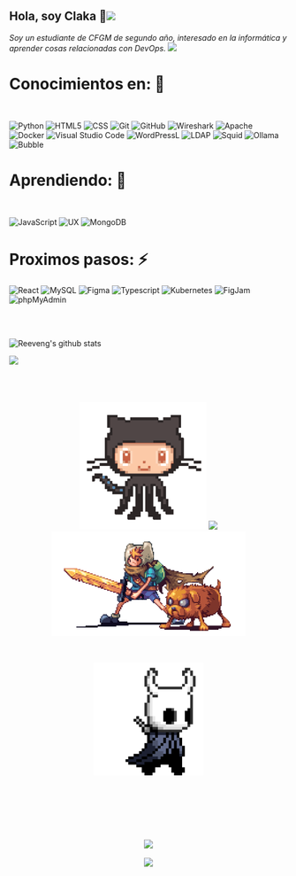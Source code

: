 
## Hola, soy Claka 👋<img src="https://media.giphy.com/media/mGcNjsfWAjY5AEZNw6/giphy.gif" width="50">

*Soy un estudiante de CFGM de segundo año, interesado en la informática y aprender cosas relacionadas con DevOps.*
<img src="https://media.giphy.com/media/WUlplcMpOCEmTGBtBW/giphy.gif" width="30">

<h1>Conocimientos en: 🔭</h1><br>

![Python](https://img.shields.io/badge/-Python-333333?style=flat&logo=python)
![HTML5](https://img.shields.io/badge/-HTML5-333333?style=flat&logo=HTML5)
![CSS](https://img.shields.io/badge/-CSS-333333?style=flat&logo=CSS3&logoColor=1572B6)
![Git](https://img.shields.io/badge/-Git-333333?style=flat&logo=git)
![GitHub](https://img.shields.io/badge/-GitHub-333333?style=flat&logo=github)
![Wireshark](https://img.shields.io/badge/-Ubuntu-333333?style=flat&logo=ubuntu)
![Apache](https://img.shields.io/badge/-Apache-333333?style=flat&logo=apache)
![Docker](https://img.shields.io/badge/-Docker-333333?style=flat&logo=docker)
![Visual Studio Code](https://img.shields.io/badge/Visual%20Studio%20Code-%23333333?style=flat&logo=visualstudiocode&logoColor=white)
![WordPressL](https://img.shields.io/badge/-WordPress-333333?style=flat&logo=wordpress)
![LDAP](https://img.shields.io/badge/-LDAP-333333?style=flat&logo=ldap)
![Squid](https://img.shields.io/badge/-Squid-333333?style=flat&logo=squid)
![Ollama](https://img.shields.io/badge/-Ollama-333333?style=flat&logo=ollama)
![Bubble](https://img.shields.io/badge/-Bubble-333333?style=flat&logo=bubble)


<h1>Aprendiendo: 🤔</h1><br>

![JavaScript](https://img.shields.io/badge/-JavaScript-333333?style=flat&logo=javascript)
![UX](https://img.shields.io/badge/-UX-333333?style=flat&logo=ux)
![MongoDB](https://img.shields.io/badge/-MongoDB-333333?style=flat&logo=mongodb)


<h1>Proximos pasos: ⚡</h1>

![React](https://img.shields.io/badge/-React-333333?style=flat&logo=react)
![MySQL](https://img.shields.io/badge/-MySQL-333333?style=flat&logo=mysql)
![Figma](https://img.shields.io/badge/-Figma-333333?style=flat&logo=figma)
![Typescript](https://img.shields.io/badge/-TypeScript-333333?style=flat&logo=typescript)
![Kubernetes](https://img.shields.io/badge/-Kubernetes-333333?style=flat&logo=kubernetes)
![FigJam](https://img.shields.io/badge/-FigJam-333333?style=flat&logo=figjam)
![phpMyAdmin](https://img.shields.io/badge/-phpMyAdmin-333333?style=flat&logo=phpmyadmin)

<br><br>

![Reeveng's github stats](https://github-readme-stats.vercel.app/api?username=Clakatakito&show_icons=true&title_color=f69673&icon_color=79ff97&text_color=9f9f9f&bg_color=151515)<br>

<img src="https://github-readme-stats.vercel.app/api/top-langs/?username=Clakatakito&layout=compact" />
<br><br><br><br>

 <p align="center">
  <img src="https://raw.githubusercontent.com/iCharlesZ/FigureBed/master/img/octocat.gif" width="230">
  <img src="https://github.com/anathayna/anathayna/blob/master/assets/pusheencode.gif"/>
  <img src="https://github.com/selimdoyranli/selimdoyranli/blob/master/preview.gif" width="350" />
</p><br>
<p align="center">
  <img src="https://raw.githubusercontent.com/TanZng/TanZng/master/assets/hollor_knight3.gif" width="200"/>
</p>
<br><br><br><br><br>
<p align="center">
  <img src="horizon-forbbiden-west.gif" width="1600"/>
</p>

<p align="center">
 <img src="https://raw.githubusercontent.com/omidnikrah/omidnikrah/master/activity-profile.png"> 
</p>



